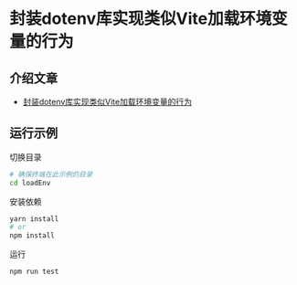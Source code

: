 # 封装dotenv库实现类似Vite加载环境变量的行为

## 介绍文章
* [封装dotenv库实现类似Vite加载环境变量的行为](https://juejin.cn/post/6975904905890365447)

## 运行示例

切换目录
```sh
# 确保终端在此示例的目录
cd loadEnv
```

安装依赖
```sh
yarn install
# or
npm install
```

运行
```sh
npm run test
```
